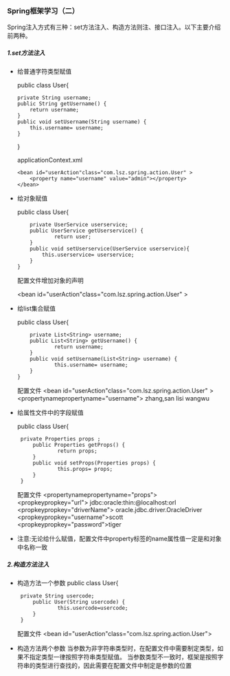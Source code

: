 ### Spring框架学习（二）
   Spring注入方式有三种：set方法注入、构造方法则注、接口注入。以下主要介绍前两种。

##### 1.set方法注入

  - 给普通字符类型赋值

	public class User{
		
		private String username;
		public String getUsername() {
			return username;
		}
		public void setUsername(String username) {
			this.username= username;
		}
	}

	applicationContext.xml
	
    	<bean id="userAction"class="com.lsz.spring.action.User" >
        	<property name="username" value="admin"></property>
    	</bean>

  - 给对象赋值

	public class User{
	
        	private UserService userservice;
        	public UserService getUserservice() {
              		return user;
        	}
        	public void setUserservice(UserService userservice){
        		this.userservice= userservice;
        	}
    	}
	配置文件增加对象的声明
	
	<!--对象的声明-->
	<bean id="userService" class="com.lsz.spring.service.UserService"></bean>
	<bean id="userAction"class="com.lsz.spring.action.User" >
   		<property name="userservice" ref="userService"></property>
	</bean>

  - 给list集合赋值

	public class User{
	
        	private List<String> username;
        	public List<String> getUsername() {
            		return username;
        	}
       		public void setUsername(List<String> username) {
            		this.username= username;
        	}
    	}

	配置文件
	<bean id="userAction"class="com.lsz.spring.action.User" >
       		<propertynamepropertyname="username">
            		<list>
                		<value>zhang,san</value>
                    		<value>lisi</value>
                    		<value>wangwu</value>
                	</list>
		</property>
	</bean>


 - 给属性文件中的字段赋值

	public class User{
        
		private Properties props ;
        	public Properties getProps() {
            		return props;
        	}
        	public void setProps(Properties props) {
            		this.props= props;
        	}
    	}

	配置文件
	<bean>
        	<propertynamepropertyname="props">
                	<props>
                    		<propkeypropkey="url">
                    			jdbc:oracle:thin:@localhost:orl
                    		</prop>
                    		<propkeypropkey="driverName">
                    			oracle.jdbc.driver.OracleDriver
                   	 	</prop>
                    		<propkeypropkey="username">scott</prop>
                    		<propkeypropkey="password">tiger</prop>
                	</props>
    		</property>
	</bean>

 - 注意:无论给什么赋值，配置文件中property标签的name属性值一定是和对象中名称一致

##### 2.构造方法注入

 - 构造方法一个参数
	public class User{
        	
		private String usercode;
        	public User(String usercode) {
            		this.usercode=usercode;
        	}
    	}
	配置文件
	<bean id="userAction"class="com.lsz.spring.action.User">
		<constructor-arg valueconstructor-argvalue="admin">
            	</constructor-arg>
	</bean>
 - 构造方法两个参数
	当参数为非字符串类型时，在配置文件中需要制定类型，如果不指定类型一律按照字符串类型赋值。
	当参数类型不一致时，框架是按照字符串的类型进行查找的，因此需要在配置文件中制定是参数的位置
	<constructor-arg valueconstructor-argvalue="admin" index="0">
        </constructor-arg>
	<constructor-arg valueconstructor-argvalue="23" type="int" index="1">
        </constructor-arg>
